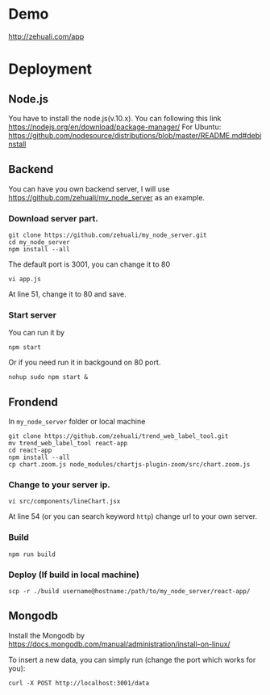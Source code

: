 # Demo

http://zehuali.com/app

# Deployment

## Node.js

You have to install the node.js(v.10.x).
You can following this link https://nodejs.org/en/download/package-manager/
For Ubuntu: https://github.com/nodesource/distributions/blob/master/README.md#debinstall

## Backend

You can have you own backend server, I will use https://github.com/zehuali/my_node_server as an example.

### Download server part.

    git clone https://github.com/zehuali/my_node_server.git
    cd my_node_server
    npm install --all

The default port is 3001, you can change it to 80

    vi app.js

At line 51, change it to 80 and save.

### Start server

You can run it by

    npm start

Or if you need run it in backgound on 80 port.

    nohup sudo npm start &
  
## Frondend

In `my_node_server` folder or local machine

    git clone https://github.com/zehuali/trend_web_label_tool.git
    mv trend_web_label_tool react-app
    cd react-app
    npm install --all
    cp chart.zoom.js node_modules/chartjs-plugin-zoom/src/chart.zoom.js
  
### Change to your server ip.

    vi src/components/lineChart.jsx

At line 54 (or you can search keyword `http`) change url to your own server.

### Build

    npm run build
    
### Deploy (If build in local machine)

    scp -r ./build username@hostname:/path/to/my_node_server/react-app/

## Mongodb

Install the Mongodb by https://docs.mongodb.com/manual/administration/install-on-linux/

To insert a new data, you can simply run (change the port which works for you):

    curl -X POST http://localhost:3001/data
